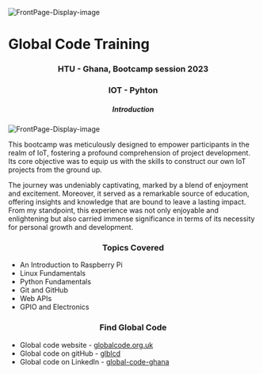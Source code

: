 ![FrontPage-Display-image](https://avatars.githubusercontent.com/u/30696523?s=200&v=4)

<!-- git config --global init.defaultBranch main -->

<h1>Global Code Training</h1>
<h3 align="center">HTU - Ghana, Bootcamp session 2023</h3>

<h3 align="center">IOT - Pyhton</h3>
<h5 align="center">Introduction</h5>

![FrontPage-Display-image](https://media.licdn.com/dms/image/D4E22AQE2NPc5UaaJBA/feedshare-shrink_2048_1536/0/1693225891680?e=1695859200&v=beta&t=RcWuxNAnvCrXjZMxtKZ462L7idHnNXYz531y1ixWv7M)

<p>This bootcamp was meticulously designed to empower participants in the realm of IoT, fostering a profound comprehension of project development. Its core objective was to equip us with the skills to construct our own IoT projects from the ground up.</p>
<p>The journey was undeniably captivating, marked by a blend of enjoyment and excitement. Moreover, it served as a remarkable source of education, offering insights and knowledge that are bound to leave a lasting impact. From my standpoint, this experience was not only enjoyable and enlightening but also carried immense significance in terms of its necessity for personal growth and development.</p>

<h3 align="center">Topics Covered</h3>
<ul>
<li>An Introduction to Raspberry Pi</li>
<li>Linux Fundamentals</li>
<li>Python Fundamentals</li>
<li>Git and GitHub</li>
<li>Web APIs</li>
<li>GPIO and Electronics</li>
</ul>


<h3 align="center">Find Global Code</h3>
<ul>
<li>Global code website - <a href="https://globalcode.org.uk/">globalcode.org.uk</a></li>
<li>Global code on gitHub - <a href="https://github.com/glblcd/">glblcd</a></li>
<li>Global code on LinkedIn - <a href="https://www.linkedin.com/company/global-code-ghana/">global-code-ghana</a></li>
</ul>